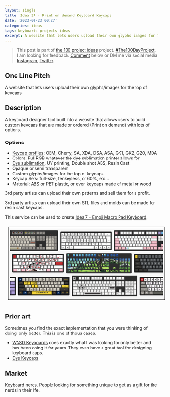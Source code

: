 ```yaml
---
layout: single
title: Idea 27 - Print on demand Keyboard Keycaps
date: '2023-02-23 00:27'
categories: ideas
tags: keyboards projects ideas
excerpt: A website that lets users upload their own glyphs images for the top of keycaps
---
```


> This post is part of [the 100 project ideas](/projects/2023-100-ideas/) project. [#The100DayProject](https://www.the100dayproject.org/). I am looking for feedback. <a href='#utterances-comments'>Comment</a> below or DM me via social media <a href="https://instagram.com/funvill" rel="nofollow noopener noreferrer"><i class="fab fa-fw fa-instagram" aria-hidden="true"></i><span class="label">Instagram</span></a>, <a href="https://twitter.com/funvill" rel="nofollow noopener noreferrer"><i class="fab fa-fw fa-twitter" aria-hidden="true"></i><span class="label">Twitter</span></a>.

## One Line Pitch

A website that lets users upload their own glyphs/images for the top of keycaps

## Description

A keyboard designer tool built into a website that allows users to build custom keycaps that are made or ordered (Print on demand) with lots of options.

### Options

- [Keycap profiles](https://keebnews.com/keycap-profiles/0): OEM, Cherry, SA, XDA, DSA, ASA, GK1, GK2, G20, MDA
- Colors: Full RGB whatever the dye sublimation printer allows for
- [Dye sublimation](https://www.youtube.com/watch?v=jNZkzK4l0F8), UV printing, Double shot ABS, Resin Cast
- Opaque or semi transparent
- Custom glyphs/images for the top of keycaps
- Keycap Sets: full-size, tenkeyless, or 60%, etc...
- Material: ABS or PBT plastic, or even keycaps made of metal or wood

3rd party artists can upload their own patterns and sell them for a profit.

3rd party artists can upload their own STL files and molds can be made for resin cast keycaps.

This service can be used to create [Idea 7 - Emoji Macro Pad Keyboard](/idea007-emoji-macro-pad-keyboard).

<img src="/public/uploads/2023/custom-keyboard.png " alt="custom-keyboard" style="float: center; margin: 10px; border: 1px solid black; padding: 5px"/>

## Prior art

Sometimes you find the exact implementation that you were thinking of doing, only better. This is one of thous cases.

- [WASD Keyboards](https://www.wasdkeyboards.com/105-key-iso-custom-cherry-mx-keycap-set.html) does exactly what I was looking for only better and has been doing it for years. They even have a great tool for designing keyboard caps.
- [Dye Keycaps](https://hackaday.com/2023/05/04/easters-over-but-you-can-still-dye-keycaps/)

## Market

Keyboard nerds. People looking for something unique to get as a gift for the nerds in their life.

